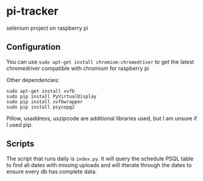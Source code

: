 # pi-tracker
selenium project on raspberry pi

## Configuration

You can use `sudo apt-get install chromium-chromedriver` to get the latest chromedriver compatible with chromium for raspberry pi

Other dependencies:
```
sudo apt-get install xvfb
sudo pip install PyVirtualDisplay
sudo pip install xvfbwrapper
sudo pip install psycopg2
```
Pillow, usaddress, uszipcode are additional libraries used, but I am unsure
if I used pip.

## Scripts

The script that runs daily is  `index.py`.
It will query the schedule PSQL table to find all dates with missing uploads
and will itterate through the dates to ensure every db has complete data.
